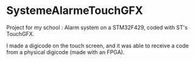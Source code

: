 # SystemeAlarmeTouchGFX

Project for my school : Alarm system on a STM32F429, coded with ST's TouchGFX.

I made a digicode on the touch screen, and it was able to receive a code from a physical digicode (made with an FPGA).
